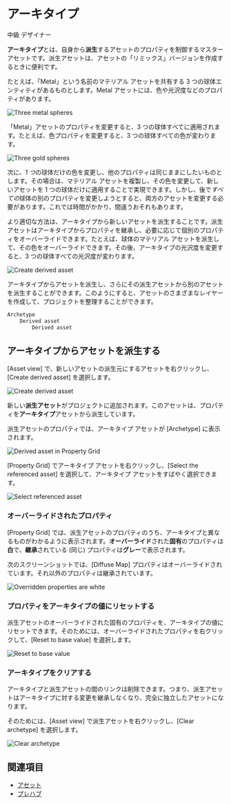 # アーキタイプ

<span class="label label-doc-level">中級</span>
<span class="label label-doc-audience">デザイナー</span>

**アーキタイプ**とは、自身から**派生**するアセットのプロパティを制御するマスター アセットです。派生アセットは、アセットの「リミックス」バージョンを作成するときに便利です。

たとえば、「Metal」という名前のマテリアル アセットを共有する 3 つの球体エンティティがあるものとします。Metal アセットには、色や光沢度などのプロパティがあります。

![Three metal spheres](media/archetypes-three-spheres-metal.png)

「Metal」アセットのプロパティを変更すると、3 つの球体すべてに適用されます。たとえば、色プロパティを変更すると、3 つの球体すべての色が変わります。

![Three gold spheres](media/archetypes-three-spheres-gold.png)

次に、*1 つ*の球体だけの色を変更し、他のプロパティは同じままにしたいものとします。その場合は、マテリアル アセットを複製し、その色を変更して、新しいアセットを 1 つの球体だけに適用することで実現できます。しかし、後で*すべての*球体の別のプロパティを変更しようとすると、両方のアセットを変更する必要があります。これでは時間がかかり、間違うおそれもあります。

より適切な方法は、アーキタイプから新しいアセットを派生することです。派生アセットはアーキタイプからプロパティを継承し、必要に応じて個別のプロパティをオーバーライドできます。たとえば、球体のマテリアル アセットを派生して、その色をオーバーライドできます。その後、アーキタイプの光沢度を変更すると、3 つの球体すべての光沢度が変わります。

![Create derived asset](media/archetypes-three-spheres.png)

アーキタイプからアセットを派生し、さらにその派生アセットから別のアセットを派生することができます。このようにすると、アセットのさまざまなレイヤーを作成して、プロジェクトを整理することができます。

```cs
Archetype
    Derived asset
        Derived asset
```

## アーキタイプからアセットを派生する

[Asset view] で、新しいアセットの派生元にするアセットを右クリックし、[Create derived asset] を選択します。

![Create derived asset](media/archetypes-create-derived-asset.png)

新しい**派生アセット**がプロジェクトに追加されます。このアセットは、プロパティを**アーキタイプ**アセットから派生しています。

派生アセットのプロパティでは、アーキタイプ アセットが [Archetype] に表示されます。

![Derived asset in Property Grid](media/archetypes-archetype-in-property-grid.png)

[Property Grid] でアーキタイプ アセットを右クリックし、[Select the referenced asset] を選択して、アーキタイプ アセットをすばやく選択できます。

![Select referenced asset](media/archetypes-select-the-referenced-asset.png)

### オーバーライドされたプロパティ

[Property Grid] では、派生アセットのプロパティのうち、アーキタイプと異なるものがわかるように表示されます。**オーバーライド**された**固有**のプロパティは**白**で、**継承**されている (同じ) プロパティは**グレー**で表示されます。

次のスクリーンショットでは、[Diffuse Map] プロパティはオーバーライドされています。それ以外のプロパティは継承されています。

![Overridden properties are white](media/archetypes-overriden-properties-appear-white.png)

### プロパティをアーキタイプの値にリセットする

派生アセットのオーバーライドされた固有のプロパティを、アーキタイプの値にリセットできます。そのためには、オーバーライドされたプロパティを右クリックして、[Reset to base value] を選択します。

![Reset to base value](media/archetypes-reset-property-to-base-value.png)

### アーキタイプをクリアする

アーキタイプと派生アセットの間のリンクは削除できます。つまり、派生アセットはアーキタイプに対する変更を継承しなくなり、完全に独立したアセットになります。

そのためには、[Asset view] で派生アセットを右クリックし、[Clear archetype] を選択します。

![Clear archetype](media/archetypes-clear-archetypes.png)

## 関連項目

* [アセット](../game-studio/assets.md)
* [プレハブ](prefabs.md)
